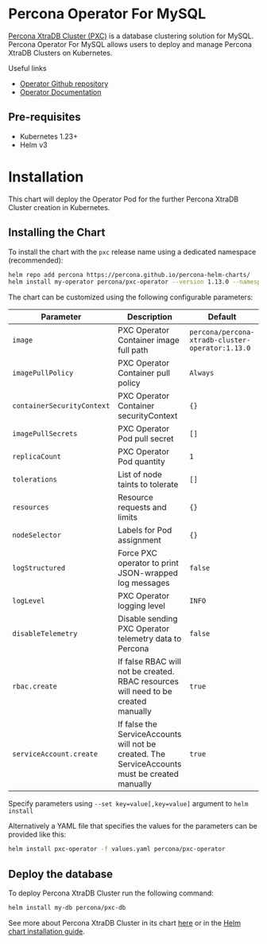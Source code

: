 # Percona Operator For MySQL

[Percona XtraDB Cluster (PXC)](https://www.percona.com/doc/percona-xtradb-cluster/LATEST/index.html) is a database clustering solution for MySQL. Percona Operator For MySQL allows users to deploy and manage Percona XtraDB Clusters on Kubernetes.

Useful links
* [Operator Github repository](https://github.com/percona/percona-xtradb-cluster-operator)
* [Operator Documentation](https://www.percona.com/doc/kubernetes-operator-for-pxc/index.html)

## Pre-requisites
* Kubernetes 1.23+
* Helm v3

# Installation

This chart will deploy the Operator Pod for the further Percona XtraDB Cluster creation in Kubernetes.

## Installing the Chart
To install the chart with the `pxc` release name using a dedicated namespace (recommended):

```sh
helm repo add percona https://percona.github.io/percona-helm-charts/
helm install my-operator percona/pxc-operator --version 1.13.0 --namespace my-namespace
```

The chart can be customized using the following configurable parameters:

| Parameter                       | Description                                                                                    | Default                                          |
| ------------------------------- | -----------------------------------------------------------------------------------------------| -------------------------------------------------|
| `image`                         | PXC Operator Container image full path                                                         | `percona/percona-xtradb-cluster-operator:1.13.0` |
| `imagePullPolicy`               | PXC Operator Container pull policy                                                             | `Always`                                         |
| `containerSecurityContext`      | PXC Operator Container securityContext                                                         | `{}`                                             |
| `imagePullSecrets`              | PXC Operator Pod pull secret                                                                   | `[]`                                             |
| `replicaCount`                  | PXC Operator Pod quantity                                                                      | `1`                                              |
| `tolerations`                   | List of node taints to tolerate                                                                | `[]`                                             |
| `resources`                     | Resource requests and limits                                                                   | `{}`                                             |
| `nodeSelector`                  | Labels for Pod assignment                                                                      | `{}`                                             |
| `logStructured`                 | Force PXC operator to print JSON-wrapped log messages                                          | `false`                                          |
| `logLevel`                      | PXC Operator logging level                                                                     | `INFO`                                           |
| `disableTelemetry`              | Disable sending PXC Operator telemetry data to Percona                                         | `false`                                          |
| `rbac.create`                   | If false RBAC will not be created. RBAC resources will need to be created manually             | `true`                                           |
| `serviceAccount.create`         | If false the ServiceAccounts will not be created. The ServiceAccounts must be created manually | `true`                                           |

Specify parameters using `--set key=value[,key=value]` argument to `helm install`

Alternatively a YAML file that specifies the values for the parameters can be provided like this:

```sh
helm install pxc-operator -f values.yaml percona/pxc-operator
```

## Deploy the database

To deploy Percona XtraDB Cluster run the following command:

```sh
helm install my-db percona/pxc-db
```

See more about Percona XtraDB Cluster in its chart [here](https://github.com/percona/percona-helm-charts/blob/main/charts/pxc-db) or in the [Helm chart installation guide](https://www.percona.com/doc/kubernetes-operator-for-pxc/helm.html).
